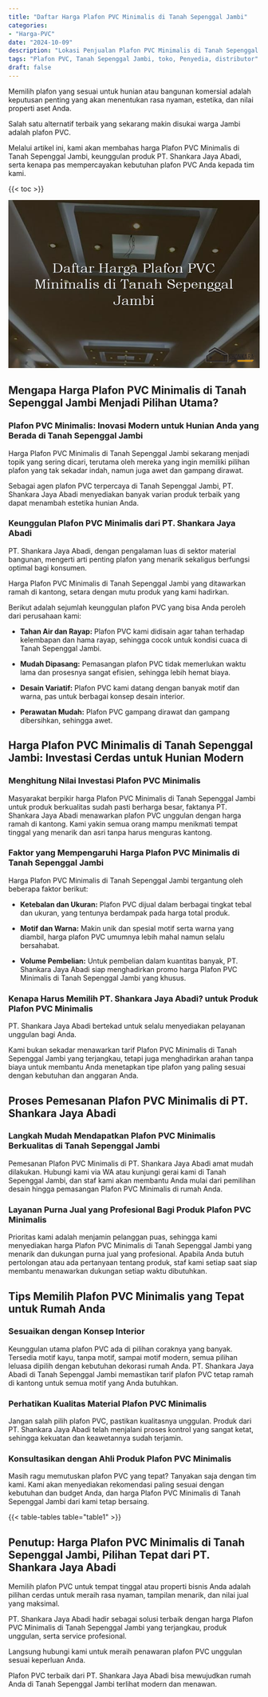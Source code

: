 ```yaml
---
title: "Daftar Harga Plafon PVC Minimalis di Tanah Sepenggal Jambi"
categories: 
- "Harga-PVC"
date: "2024-10-09"
description: "Lokasi Penjualan Plafon PVC Minimalis di Tanah Sepenggal Jambi bagi tempat tinggal, office, serta gerai. Produk berkualitas, beragam motif, warna modern, beserta jasa penempatan dikerjakan oleh teknisi berpengalaman serta jaminan resmi!|Servis penjualan Plafon PVC Minimalis di Tanah Sepenggal Jambi bagi keperluan rumah, office, maupun toko, dengan panel unggulan dan penempatan oleh teknisi berpengalaman dan kepastian resmi.|Alternatif Plafon PVC Minimalis di Tanah Sepenggal Jambi yang terbukti untuk rumah, kantor, serta toko, bersama material terbaik dan instalasi ditangani oleh tenaga ahli ahli serta jaminan resmi.|Penjualan Plafon PVC Minimalis di Tanah Sepenggal Jambi untuk rumah, perkantoran, serta ritel, dengan panel terbaik dan pemasangan ditangani oleh tim ahli, disertai dengan jaminan resmi.}"
tags: "Plafon PVC, Tanah Sepenggal Jambi, toko, Penyedia, distributor"
draft: false
---
```


Memilih plafon yang sesuai untuk hunian atau bangunan komersial adalah keputusan penting yang akan menentukan rasa nyaman, estetika, dan nilai properti aset Anda.

Salah satu alternatif terbaik yang sekarang makin disukai warga Jambi adalah plafon PVC.

Melalui artikel ini, kami akan membahas harga Plafon PVC Minimalis di Tanah Sepenggal Jambi, keunggulan produk PT. Shankara Jaya Abadi, serta kenapa pas mempercayakan kebutuhan plafon PVC Anda kepada tim kami.

{{< toc >}}

![Daftar Harga Plafon PVC Minimalis di Tanah Sepenggal Jambi](/images/Harga-PVC/Daftar-Harga-Plafon-PVC-Minimalis-di-Tanah-Sepenggal-Jambi.png)


## Mengapa Harga Plafon PVC Minimalis di Tanah Sepenggal Jambi Menjadi Pilihan Utama?

### Plafon PVC Minimalis: Inovasi Modern untuk Hunian Anda yang Berada di Tanah Sepenggal Jambi

Harga Plafon PVC Minimalis di Tanah Sepenggal Jambi sekarang menjadi topik yang sering dicari, terutama oleh mereka yang ingin memiliki pilihan plafon yang tak sekadar indah, namun juga awet dan gampang dirawat.

Sebagai agen plafon PVC terpercaya di Tanah Sepenggal Jambi, PT. Shankara Jaya Abadi menyediakan banyak varian produk terbaik yang dapat menambah estetika hunian Anda.

### Keunggulan Plafon PVC Minimalis dari PT. Shankara Jaya Abadi

PT. Shankara Jaya Abadi, dengan pengalaman luas di sektor material bangunan, mengerti arti penting plafon yang menarik sekaligus berfungsi optimal bagi konsumen.

Harga Plafon PVC Minimalis di Tanah Sepenggal Jambi yang ditawarkan ramah di kantong, setara dengan mutu produk yang kami hadirkan.

Berikut adalah sejumlah keunggulan plafon PVC yang bisa Anda peroleh dari perusahaan kami:

- **Tahan Air dan Rayap:** Plafon PVC kami didisain agar tahan terhadap kelembapan dan hama rayap, sehingga cocok untuk kondisi cuaca di Tanah Sepenggal Jambi.

- **Mudah Dipasang:** Pemasangan plafon PVC tidak memerlukan waktu lama dan prosesnya sangat efisien, sehingga lebih hemat biaya.

- **Desain Variatif:** Plafon PVC kami datang dengan banyak motif dan warna, pas untuk berbagai konsep desain interior.

- **Perawatan Mudah:** Plafon PVC gampang dirawat dan gampang dibersihkan, sehingga awet.

## Harga Plafon PVC Minimalis di Tanah Sepenggal Jambi: Investasi Cerdas untuk Hunian Modern

### Menghitung Nilai Investasi Plafon PVC Minimalis

Masyarakat berpikir harga Plafon PVC Minimalis di Tanah Sepenggal Jambi untuk produk berkualitas sudah pasti berharga besar, faktanya PT. Shankara Jaya Abadi menawarkan plafon PVC unggulan dengan harga ramah di kantong. Kami yakin semua orang mampu menikmati tempat tinggal yang menarik dan asri tanpa harus menguras kantong.

### Faktor yang Mempengaruhi Harga Plafon PVC Minimalis di Tanah Sepenggal Jambi

Harga Plafon PVC Minimalis di Tanah Sepenggal Jambi tergantung oleh beberapa faktor berikut:

- **Ketebalan dan Ukuran:** Plafon PVC dijual dalam berbagai tingkat tebal dan ukuran, yang tentunya berdampak pada harga total produk.

- **Motif dan Warna:** Makin unik dan spesial motif serta warna yang diambil, harga plafon PVC umumnya lebih mahal namun selalu bersahabat.

- **Volume Pembelian:** Untuk pembelian dalam kuantitas banyak, PT. Shankara Jaya Abadi siap menghadirkan promo harga Plafon PVC Minimalis di Tanah Sepenggal Jambi yang khusus.

### Kenapa Harus Memilih PT. Shankara Jaya Abadi? untuk Produk Plafon PVC Minimalis

PT. Shankara Jaya Abadi bertekad untuk selalu menyediakan pelayanan unggulan bagi Anda.

Kami bukan sekadar menawarkan tarif Plafon PVC Minimalis di Tanah Sepenggal Jambi yang terjangkau, tetapi juga menghadirkan arahan tanpa biaya untuk membantu Anda menetapkan tipe plafon yang paling sesuai dengan kebutuhan dan anggaran Anda.

## Proses Pemesanan Plafon PVC Minimalis di PT. Shankara Jaya Abadi

### Langkah Mudah Mendapatkan Plafon PVC Minimalis Berkualitas di Tanah Sepenggal Jambi

Pemesanan Plafon PVC Minimalis di PT. Shankara Jaya Abadi amat mudah dilakukan. Hubungi kami via WA atau kunjungi gerai kami di Tanah Sepenggal Jambi, dan staf kami akan membantu Anda mulai dari pemilihan desain hingga pemasangan Plafon PVC Minimalis di rumah Anda.

### Layanan Purna Jual yang Profesional Bagi Produk Plafon PVC Minimalis

Prioritas kami adalah menjamin pelanggan puas, sehingga kami menyediakan harga Plafon PVC Minimalis di Tanah Sepenggal Jambi yang menarik dan dukungan purna jual yang profesional. Apabila Anda butuh pertolongan atau ada pertanyaan tentang produk, staf kami setiap saat siap membantu menawarkan dukungan setiap waktu dibutuhkan.

## Tips Memilih Plafon PVC Minimalis yang Tepat untuk Rumah Anda

### Sesuaikan dengan Konsep Interior

Keunggulan utama plafon PVC ada di pilihan coraknya yang banyak. Tersedia motif kayu, tanpa motif, sampai motif modern, semua pilihan leluasa dipilih dengan kebutuhan dekorasi rumah Anda. PT. Shankara Jaya Abadi di Tanah Sepenggal Jambi memastikan tarif plafon PVC tetap ramah di kantong untuk semua motif yang Anda butuhkan.

### Perhatikan Kualitas Material Plafon PVC Minimalis

Jangan salah pilih plafon PVC, pastikan kualitasnya unggulan. Produk dari PT. Shankara Jaya Abadi telah menjalani proses kontrol yang sangat ketat, sehingga kekuatan dan keawetannya sudah terjamin.

### Konsultasikan dengan Ahli Produk Plafon PVC Minimalis

Masih ragu memutuskan plafon PVC yang tepat? Tanyakan saja dengan tim kami. Kami akan menyediakan rekomendasi paling sesuai dengan kebutuhan dan budget Anda, dan harga Plafon PVC Minimalis di Tanah Sepenggal Jambi dari kami tetap bersaing.

{{< table-tables table="table1" >}}

## Penutup: Harga Plafon PVC Minimalis di Tanah Sepenggal Jambi, Pilihan Tepat dari PT. Shankara Jaya Abadi

Memilih plafon PVC untuk tempat tinggal atau properti bisnis Anda adalah pilihan cerdas untuk meraih rasa nyaman, tampilan menarik, dan nilai jual yang maksimal.

PT. Shankara Jaya Abadi hadir sebagai solusi terbaik dengan harga Plafon PVC Minimalis di Tanah Sepenggal Jambi yang terjangkau, produk unggulan, serta service profesional.

Langsung hubungi kami untuk meraih penawaran plafon PVC unggulan sesuai keperluan Anda.

Plafon PVC terbaik dari PT. Shankara Jaya Abadi bisa mewujudkan rumah Anda di Tanah Sepenggal Jambi terlihat modern dan menawan.